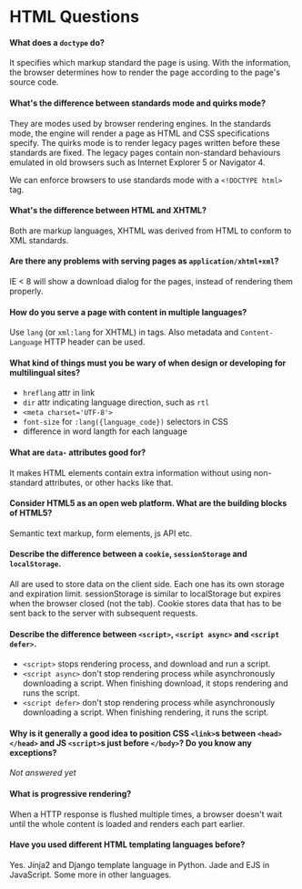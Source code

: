 # HTML Questions

#### What does a `doctype` do?

It specifies which markup standard the page is using. With the information, the
browser determines how to render the page according to the page's source code.

#### What's the difference between standards mode and quirks mode?

They are modes used by browser rendering engines. In the standards mode, the
engine will render a page as HTML and CSS specifications specify. The quirks
mode is to render legacy pages written before these standards are fixed. The
legacy pages contain non-standard behaviours emulated in old browsers such as
Internet Explorer 5 or Navigator 4.

We can enforce browsers to use standards mode with a `<!DOCTYPE html>` tag.

#### What's the difference between HTML and XHTML?

Both are markup languages, XHTML was derived from HTML to conform to XML standards.

#### Are there any problems with serving pages as `application/xhtml+xml`?

IE < 8 will show a download dialog for the pages, instead of rendering them
properly.

#### How do you serve a page with content in multiple languages?

Use `lang` (or `xml:lang` for XHTML) in tags. Also metadata and
`Content-Language` HTTP header can be used.

#### What kind of things must you be wary of when design or developing for multilingual sites?

- `hreflang` attr in link
- `dir` attr indicating language direction, such as `rtl`
- `<meta charset='UTF-8'>`
- `font-size` for `:lang({language_code})` selectors in CSS
- difference in word langth for each language

#### What are `data-` attributes good for?

It makes HTML elements contain extra information without using non-standard
attributes, or other hacks like that.

#### Consider HTML5 as an open web platform. What are the building blocks of HTML5?

Semantic text markup, form elements, js API etc.

#### Describe the difference between a `cookie`, `sessionStorage` and `localStorage`.

All are used to store data on the client side. Each one has its own storage and expiration limit. sessionStorage is similar to localStorage but expires when the browser closed (not the tab). 
Cookie stores data that has to be sent back to the server with subsequent requests.


#### Describe the difference between `<script>`, `<script async>` and `<script defer>`.

- `<script>` stops rendering process, and download and run a script.
- `<script async>` don't stop rendering process while asynchronously
  downloading a script. When finishing download, it stops rendering and runs the
  script.
- `<script defer>` don't stop rendering process while asynchronously
  downloading a script. When finishing rendering, it runs the script.

#### Why is it generally a good idea to position CSS `<link>`s between `<head></head>` and JS `<script>`s just before `</body>`? Do you know any exceptions?

*Not answered yet*

#### What is progressive rendering?

When a HTTP response is flushed multiple times, a browser doesn't wait until
the whole content is loaded and renders each part earlier.

#### Have you used different HTML templating languages before?

Yes. Jinja2 and Django template language in Python. Jade and EJS in JavaScript.
Some more in other languages.
